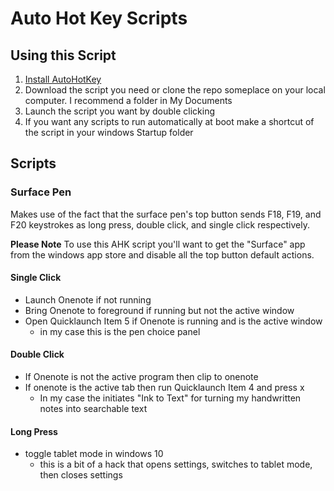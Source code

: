 # Auto Hot Key Scripts


## Using this Script

1. [Install AutoHotKey](https://autohotkey.com/)
1. Download the script you need or clone the repo someplace on your local computer. I recommend a folder in My Documents
1. Launch the script you want by double clicking
1. If you want any scripts to run automatically at boot make a shortcut of the script in your windows Startup folder

## Scripts

### Surface Pen

Makes use of the fact that the surface pen's top button sends F18, F19, and F20 keystrokes as long press, double click, and single click respectively.

**Please Note** To use this AHK script you'll want to get the "Surface" app from the windows app store and disable all the top button default actions.

#### Single Click
* Launch Onenote if not running
* Bring Onenote to foreground if running but not the active window
* Open Quicklaunch Item 5 if Onenote is running and is the active window
    * in my case this is the pen choice panel

#### Double Click
* If Onenote is not the active program then clip to onenote
* If onenote is the active tab then run Quicklaunch Item 4 and press x
    * In my case the initiates "Ink to Text" for turning my handwritten notes into searchable text

#### Long Press
* toggle tablet mode in windows 10
    * this is a bit of a hack that opens settings, switches to tablet mode, then closes settings
